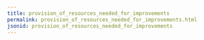 ```yaml
---
title: provision_of_resources_needed_for_improvements
permalink: provision_of_resources_needed_for_improvements.html
jsonid: provision_of_resources_needed_for_improvements
---
```


